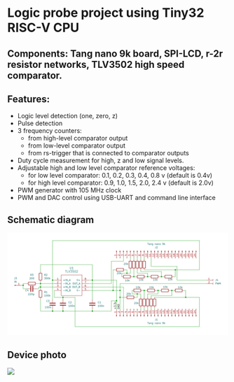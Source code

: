 # Logic probe project using Tiny32 RISC-V CPU

## Components: Tang nano 9k board, SPI-LCD, r-2r resistor networks, TLV3502 high speed comparator.

## Features:
- Logic level detection (one, zero, z)
- Pulse detection
- 3 frequency counters:
  - from high-level comparator output
  - from low-level comparator output
  - from rs-trigger that is connected to comparator outputs
- Duty cycle measurement for high, z and low signal levels.
- Adjustable high and low level comparator reference voltages:
  - for low level comparator: 0.1, 0.2, 0.3, 0.4, 0.8 v (default is 0.4v)
  - for high level comparator: 0.9, 1.0, 1.5, 2.0, 2.4 v (default is 2.0v)
- PWM generator with 105 MHz clock
- PWM and DAC control using USB-UART and command line interface

## Schematic diagram
![](schematic.jpg)

## Device photo
![](device.jpg)
